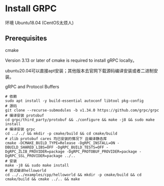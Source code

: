 # Install GRPC

环境 Ubuntu18.04 (CentOS太烦人)

## Prerequisites

cmake

Version 3.13 or later of cmake is required to install gRPC locally。

ubuntu20.04可以直接apt安装；其他版本去官网下载源码编译安装或者二进制安装。

gRPC and Protocol Buffers

```shell
# 依赖
sudo apt install -y build-essential autoconf libtool pkg-config
# 源码
git clone --recurse-submodules -b v1.34.0 https://github.com/grpc/grpc
# 编译安装 protobuf
cd grpc/third_party/protobuf && ./configure && make -j8 && sudo make install
# 编译安装 grpc
cd ../../ && mkdir -p cmake/build && cd cmake/build
# zlib protobuf cares 均已安装的情况下 且编译静态库
cmake -DCMAKE_BUILD_TYPE=Release -DgRPC_INSTALL=ON -DBUILD_SHARED_LIBS=OFF -DgRPC_BUILD_TESTS=OFF -DgRPC_ZLIB_PROVIDER=package -DgRPC_PROTOBUF_PROVIDER=package -DgRPC_SSL_PROVIDER=package ../..
# 安装
make -j8 && sudo make install
# 尝试编译helloworld
cd ../../examples/cpp/helloworld && mkdir -p cmake/build && cd cmake/build && cmake ../.. && make
```
